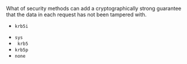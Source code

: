 What of security methods can add a cryptographically strong guarantee that the data in each request has not been tampered with.
+ `krb5i`
* `sys`
* ` krb5`
* `krb5p`
* `none`
